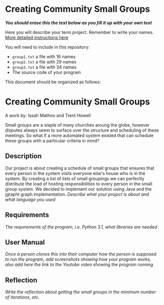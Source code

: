 # Creating Community Small Groups

_**You should erase this the text below as you fill it up with your own text**_

Here you will describe your term project. Remember to write your names.
[More detailed instructions here](SmallGroups-Graph.pdf)

You will need to include in this repository:
- `group1.txt` a file with 16 names
- `group2.txt` a file with 29 names
- `group3.txt` a file with 34 names
- The source code of your program

This document should be organized as follows:

# Creating Community Small Groups
A work by: Issah Mathno and Trent Howell

Small groups are a staple of many churches aroung the globe, however disputes always seem to surface over the structure and scheduling of these meetings.
So what if a more automated system existed that can schedule these groups with a particular criteria in mind?

## Description
Our project is about creating a schedule of small groups that ensures that every person in the system visits everyone else's house who is in the system. By creating a list of lists of small groupings we can perfectly distribute the load of hosting responsibilities to every person in the small group system. We decided to implement our solution using Java and the jgrapht graph implementation.
*Describe what your project is about and what language you used*

## Requirements
*The requirements of the program, i.e. Python 3.1, what libraries are needed*

## User Manual
*Once a person clones this into their computer how the person is supposed to run the program, add screenshots showing how your program works, also add here the link to the Youtube video showing the program running*

## Reflection
*Write the reflection about getting the small groups in the minimum number of iterations, etc.*


